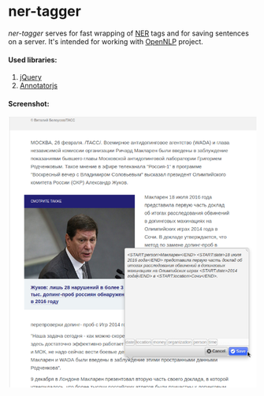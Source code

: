 # ner-tagger

*ner-tagger* serves for fast wrapping of [NER](https://en.wikipedia.org/wiki/Named-entity_recognition) tags and for saving sentences on a server.
It's intended for working with [OpenNLP](https://opennlp.apache.org/) project.

#### Used libraries:

1. [jQuery](https://jquery.com/)
2. [Annotatorjs](http://annotatorjs.org/)


#### Screenshot:

![screenshot](img/screenshot.png)